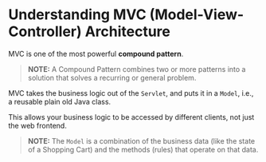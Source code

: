 # Understanding MVC (Model-View-Controller) Architecture

MVC is one of the most powerful **compound pattern**.

> **NOTE:** A Compound Pattern combines two or more patterns into a solution that solves a recurring or general problem.

MVC takes the business logic out of the `Servlet`, and puts it in a `Model`, i.e., a reusable plain old Java class.

This allows your business logic to be accessed by different clients, not just the web frontend.

> **NOTE:** The `Model` is a combination of the business data (like the state of a Shopping Cart) and the methods (rules) that operate on that data.
